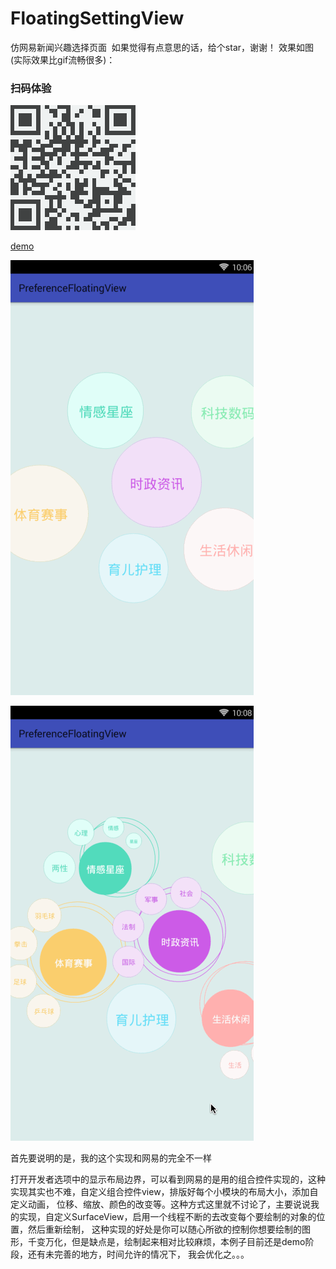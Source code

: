# FloatingSettingView
仿网易新闻兴趣选择页面  如果觉得有点意思的话，给个star，谢谢！
效果如图(实际效果比gif流畅很多)：

### 扫码体验

![](https://github.com/ChaserSheng/FloatingSettingView/blob/master/FloatingSettingView/floating.png)

[demo](https://fir.im/7t15)

![](https://github.com/ChaserSheng/FloatingSettingView/blob/master/FloatingSettingView/floating1.gif)

![](https://github.com/ChaserSheng/FloatingSettingView/blob/master/FloatingSettingView/floating2.gif)

首先要说明的是，我的这个实现和网易的完全不一样

打开开发者选项中的显示布局边界，可以看到网易的是用的组合控件实现的，这种实现其实也不难，自定义组合控件view，排版好每个小模块的布局大小，添加自定义动画，
位移、缩放、颜色的改变等。这种方式这里就不讨论了，主要说说我的实现，自定义SurfaceView，启用一个线程不断的去改变每个要绘制的对象的位置，然后重新绘制，
这种实现的好处是你可以随心所欲的控制你想要绘制的图形，千变万化，但是缺点是，绘制起来相对比较麻烦，本例子目前还是demo阶段，还有未完善的地方，时间允许的情况下，
我会优化之。。。

